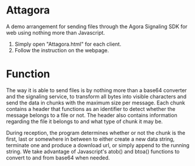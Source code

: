 # Attagora
A demo arrangement for sending files through the Agora Signaling SDK for web using nothing more than Javascript.

1. Simply open "Attagora.html" for each client.
2. Follow the instruction on the webpage.

# Function

The way it is able to send files is by nothing more than a base64 converter and the signaling service, to transform all bytes into visible characters and send the data in chunks with the maximum size per message. Each chunk contains a header that functions as an identifier to detect whether the message belongs to a file or not. The header also contains information regarding the file it belongs to and what type of chunk it may be.

During reception, the program determines whether or not the chunk is the first, last or somewhere in between to either create a new data string, terminate one and produce a download url, or simply append to the running string. We take advantage of Javascript's atob() and btoa() functions to convert to and from base64 when needed. 
